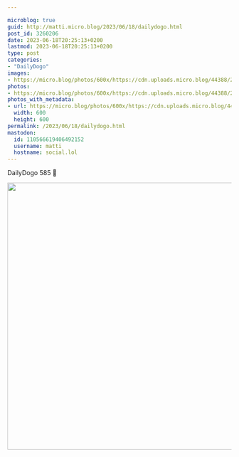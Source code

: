 ```yaml
---

microblog: true
guid: http://matti.micro.blog/2023/06/18/dailydogo.html
post_id: 3260206
date: 2023-06-18T20:25:13+0200
lastmod: 2023-06-18T20:25:13+0200
type: post
categories:
- "DailyDogo"
images:
- https://micro.blog/photos/600x/https://cdn.uploads.micro.blog/44388/2023/d124f2fbebf846acb77eca0c4d26338b.jpg
photos:
- https://micro.blog/photos/600x/https://cdn.uploads.micro.blog/44388/2023/d124f2fbebf846acb77eca0c4d26338b.jpg
photos_with_metadata:
- url: https://micro.blog/photos/600x/https://cdn.uploads.micro.blog/44388/2023/d124f2fbebf846acb77eca0c4d26338b.jpg
  width: 600
  height: 600
permalink: /2023/06/18/dailydogo.html
mastodon:
  id: 110566619406492152
  username: matti
  hostname: social.lol
---
```

DailyDogo 585 🐶

<img src="https://micro.blog/photos/600x/https://blog.martin-haehnel.de/uploads/2023/d124f2fbebf846acb77eca0c4d26338b.jpg" width="600" height="600" alt="" />
